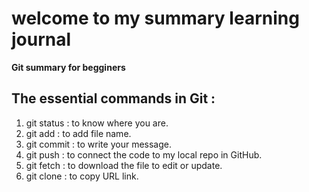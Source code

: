 # welcome to my summary learning journal 

**Git summary for begginers**

## The essential commands in Git :
1. git status : to know where you are.
2. git add : to add file name. 
3. git commit : to write your message.
4. git push : to connect the code to my local repo in GitHub. 
5. git fetch : to download the file to edit or update.
6.  git clone : to copy URL link.
   
